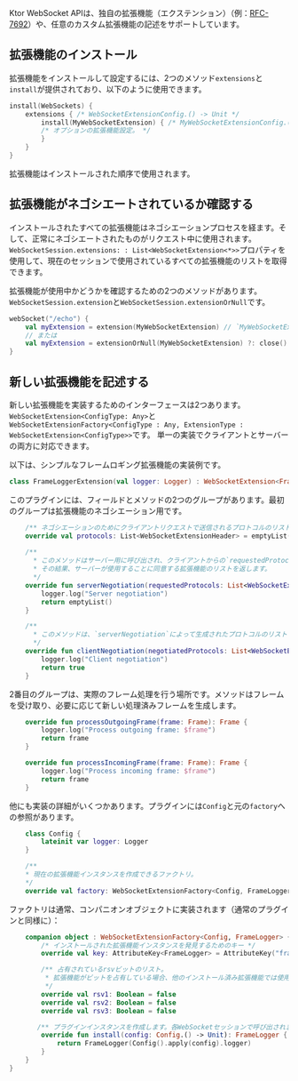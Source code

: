 [//]: # (title: WebSocket拡張API)

Ktor WebSocket APIは、独自の拡張機能（エクステンション）（例：[RFC-7692](https://tools.ietf.org/html/rfc7692)）や、任意のカスタム拡張機能の記述をサポートしています。

## 拡張機能のインストール

拡張機能をインストールして設定するには、2つのメソッド`extensions`と`install`が提供されており、以下のように使用できます。
```kotlin
install(WebSockets) {
    extensions { /* WebSocketExtensionConfig.() -> Unit */
        install(MyWebSocketExtension) { /* MyWebSocketExtensionConfig.() -> Unit */
        /* オプションの拡張機能設定。 */ 
        }
    }
}
```

拡張機能はインストールされた順序で使用されます。

## 拡張機能がネゴシエートされているか確認する

インストールされたすべての拡張機能はネゴシエーションプロセスを経ます。そして、正常にネゴシエートされたものがリクエスト中に使用されます。
`WebSocketSession.extensions: : List<WebSocketExtension<*>>`プロパティを使用して、現在のセッションで使用されているすべての拡張機能のリストを取得できます。

拡張機能が使用中かどうかを確認するための2つのメソッドがあります。`WebSocketSession.extension`と`WebSocketSession.extensionOrNull`です。
```kotlin
webSocket("/echo") {
    val myExtension = extension(MyWebSocketExtension) // `MyWebSocketExtension`がネゴシエートされていない場合、例外をスローします
    // または
    val myExtension = extensionOrNull(MyWebSocketExtension) ?: close() // `MyWebSocketExtension`がネゴシエートされていない場合、セッションを閉じます
}
```

## 新しい拡張機能を記述する

新しい拡張機能を実装するためのインターフェースは2つあります。`WebSocketExtension<ConfigType: Any>`と`WebSocketExtensionFactory<ConfigType : Any, ExtensionType : WebSocketExtension<ConfigType>>`です。
単一の実装でクライアントとサーバーの両方に対応できます。

以下は、シンプルなフレームロギング拡張機能の実装例です。

```kotlin
class FrameLoggerExtension(val logger: Logger) : WebSocketExtension<FrameLogger.Config> {
```

このプラグインには、フィールドとメソッドの2つのグループがあります。最初のグループは拡張機能のネゴシエーション用です。

```kotlin
    /** ネゴシエーションのためにクライアントリクエストで送信されるプロトコルのリスト **/
    override val protocols: List<WebSocketExtensionHeader> = emptyList()
   
    /** 
      * このメソッドはサーバー用に呼び出され、クライアントからの`requestedProtocols`を処理します。
      * その結果、サーバーが使用することに同意する拡張機能のリストを返します。
      */
    override fun serverNegotiation(requestedProtocols: List<WebSocketExtensionHeader>): List<WebSocketExtensionHeader> {
        logger.log("Server negotiation")
        return emptyList()
    }

    /**
      * このメソッドは、`serverNegotiation`によって生成されたプロトコルのリストとともにクライアントで呼び出されます。これらの拡張機能を使用すべきかどうかを決定します。 
      */ 
    override fun clientNegotiation(negotiatedProtocols: List<WebSocketExtensionHeader>): Boolean {
        logger.log("Client negotiation")
        return true
    }

```

2番目のグループは、実際のフレーム処理を行う場所です。メソッドはフレームを受け取り、必要に応じて新しい処理済みフレームを生成します。

```kotlin
    override fun processOutgoingFrame(frame: Frame): Frame {
        logger.log("Process outgoing frame: $frame")
        return frame
    }

    override fun processIncomingFrame(frame: Frame): Frame {
        logger.log("Process incoming frame: $frame")
        return frame
    }
```

他にも実装の詳細がいくつかあります。プラグインには`Config`と元の`factory`への参照があります。

```kotlin
    class Config {
        lateinit var logger: Logger
    }

    /**
    * 現在の拡張機能インスタンスを作成できるファクトリ。 
    */
    override val factory: WebSocketExtensionFactory<Config, FrameLogger> = FrameLoggerExtension
```

ファクトリは通常、コンパニオンオブジェクトに実装されます（通常のプラグインと同様に）：

```kotlin
    companion object : WebSocketExtensionFactory<Config, FrameLogger> {
        /* インストールされた拡張機能インスタンスを発見するためのキー */
        override val key: AttributeKey<FrameLogger> = AttributeKey("frame-logger")

        /** 占有されているrsvビットのリスト。
         * 拡張機能がビットを占有している場合、他のインストール済み拡張機能では使用できません。これらのビットを使用して、プラグインの競合（複数の圧縮プラグインのインストールを防止）を防ぎます。RFCを使用してプラグインを実装している場合、rsv占有ビットはそこで参照する必要があります。
         */
        override val rsv1: Boolean = false
        override val rsv2: Boolean = false
        override val rsv3: Boolean = false

       /** プラグインインスタンスを作成します。各WebSocketセッションで呼び出されます **/
        override fun install(config: Config.() -> Unit): FrameLogger {
            return FrameLogger(Config().apply(config).logger)
        }
    }
}